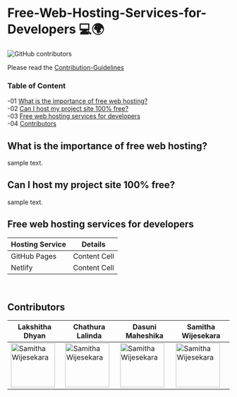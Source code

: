# Free-Web-Hosting-Services-for-Developers 💻🌍

<img alt="GitHub contributors" src="https://img.shields.io/github/contributors/samithawijesekara/Free-WebHosting-Services-for-Developers?color=green&logo=Github">

Please read the [Contribution-Guidelines](#contribution.md)

### Table of Content
-01 [What is the importance of free web hosting?](#What)</br>
-02 [Can I host my project site 100% free?](#free)</br>
-03 [Free web hosting services for developers](#services)</br>
-04 [Contributors](#contributors)</br>


## What is the importance of free web hosting?<a name="What"/>
sample text.<br>

## Can I host my project site 100% free?<a name="free"/>
sample text.<br>

## Free web hosting services for developers<a name="services"/>
| Hosting Service  |    Details    |
| -------------    | ------------- |
| GitHub Pages     | Content Cell  |
| Netlify          | Content Cell  |
<br>

## Contributors<a name="contributors"/>
| Lakshitha Dhyan  |    Chathura Lalinda    | Dasuni Maheshika  |    Samitha Wijesekara    |
| -------------    | ------------- | -------------    | ------------- |
| <a href="https://github.com/samithawijesekara"><img src="https://i.postimg.cc/Xv9YYh1r/samithawijesekara.png" width="100" alt="Samitha Wijesekara"></a>     | <a href="https://github.com/samithawijesekara"><img src="https://i.postimg.cc/Xv9YYh1r/samithawijesekara.png" width="100" alt="Samitha Wijesekara"></a>  | <a href="https://github.com/samithawijesekara"><img src="https://i.postimg.cc/Xv9YYh1r/samithawijesekara.png" width="100" alt="Samitha Wijesekara"></a>     | <a href="https://github.com/samithawijesekara"><img src="https://i.postimg.cc/Xv9YYh1r/samithawijesekara.png" width="100" alt="Samitha Wijesekara"></a>  |


